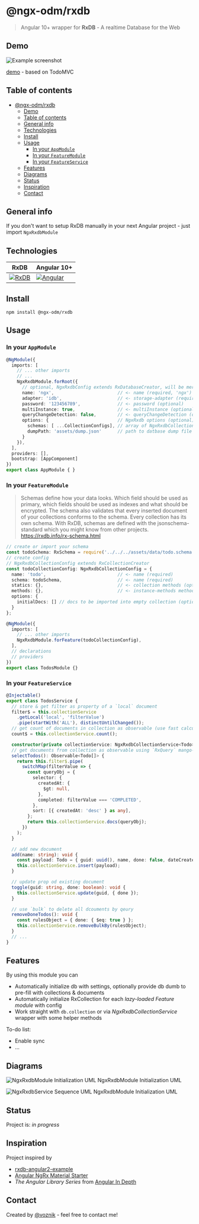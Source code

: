 # @ngx-odm/rxdb

> Angular 10+ wrapper for **RxDB** - A realtime Database for the Web

## Demo

![Example screenshot](examples/demo/src/assets/images/screenshot.png)

[demo](https://voznik.github.io/ngx-odm/) - based on TodoMVC

## Table of contents

- [@ngx-odm/rxdb](#ngx-odmrxdb)
  - [Demo](#demo)
  - [Table of contents](#table-of-contents)
  - [General info](#general-info)
  - [Technologies](#technologies)
  - [Install](#install)
  - [Usage](#usage)
    - [In your `AppModule`](#in-your-appmodule)
    - [In your `FeatureModule`](#in-your-featuremodule)
    - [In your `FeatureService`](#in-your-featureservice)
  - [Features](#features)
  - [Diagrams](#diagrams)
  - [Status](#status)
  - [Inspiration](#inspiration)
  - [Contact](#contact)

## General info

If you don't want to setup RxDB manually in your next Angular project - just import `NgxRxdbModule`

## Technologies

| RxDB |Angular 10+|
|------|------|
|[![RxDB](https://cdn.rawgit.com/pubkey/rxdb/ba7c9b80/docs/files/logo/logo_text.svg)](https://rxdb.info/)|[![Angular](https://angular.io/assets/images/logos/angular/angular.svg )](https://angular.io/)|

## Install

`npm install @ngx-odm/rxdb`

## Usage

### In your `AppModule`

```typescript
@NgModule({
  imports: [
    // ... other imports
    // ...
    NgxRxdbModule.forRoot({
      // optional, NgxRxdbConfig extends RxDatabaseCreator, will be merged with default config
      name: 'ngx',                        // <- name (required, 'ngx')
      adapter: 'idb',                     // <- storage-adapter (required, default: 'idb')
      password: '123456789',              // <- password (optional)
      multiInstance: true,                // <- multiInstance (optional, default: true)
      queryChangeDetection: false,        // <- queryChangeDetection (optional, default: false)
      options: {                          // NgxRxdb options (optional)
        schemas: [ ...CollectionConfigs], // array of NgxRxdbCollectionConfig (optional)
        dumpPath: 'assets/dump.json'      // path to datbase dump file (optional)
      }
    }),
  ],
  providers: [],
  bootstrap: [AppComponent]
})
export class AppModule { }
```

### In your `FeatureModule`

>Schemas define how your data looks. Which field should be used as primary, which fields should be used as indexes and what should be encrypted. The schema also validates that every inserted document of your collections conforms to the schema. Every collection has its own schema. With RxDB, schemas are defined with the jsonschema-standard which you might know from other projects.
> https://rxdb.info/rx-schema.html

```typescript
// create or import your schema
const todoSchema: RxSchema = require('../../../assets/data/todo.schema.json');
// create config
// NgxRxdbCollectionConfig extends RxCollectionCreator
const todoCollectionConfig: NgxRxdbCollectionConfig = {
  name: 'todo',                           // <- name (required)
  schema: todoSchema,                     // <- name (required)
  statics: {},                            // <- collection methods (optional)
  methods: {},                            // <- instance-methods methods (optional)
  options: {
    initialDocs: [] // docs to be imported into empty collection (optional)
  }
};

@NgModule({
  imports: [
    // ... other imports
    NgxRxdbModule.forFeature(todoCollectionConfig),
  ],
  // declarations
  // providers
})
export class TodosModule {}
```

### In your `FeatureService`

```typescript
@Injectable()
export class TodosService {
  // store & get filter as property of a `local` document
  filter$ = this.collectionService
    .getLocal('local', 'filterValue')
    .pipe(startWith('ALL'), distinctUntilChanged());
  // get count of documents in collection as observable (use fast calculation with static colection method)
  count$ = this.collectionService.count();

  constructor(private collectionService: NgxRxdbCollectionService<Todo>) {}
  // get documents from collection as observable using `RxQuery` mango-queries
  selectTodos(): Observable<Todo[]> {
    return this.filter$.pipe(
      switchMap(filterValue => {
        const queryObj = {
          selector: {
            createdAt: {
              $gt: null,
            },
            completed: filterValue === 'COMPLETED',
          },
          sort: [{ createdAt: 'desc' } as any],
        };
        return this.collectionService.docs(queryObj);
      })
    );
  }

  // add new document
  add(name: string): void {
    const payload: Todo = { guid: uuid(), name, done: false, dateCreated: Date.now() };
    this.collectionService.insert(payload);
  }

  // update prop od existing document
  toggle(guid: string, done: boolean): void {
    this.collectionService.update(guid, { done });
  }

  // use `bulk` to delete all dcouments by qeury
  removeDoneTodos(): void {
    const rulesObject = { done: { $eq: true } };
    this.collectionService.removeBulkBy(rulesObject);
  }
  // ...
}
```

## Features

By using this module you can

* Automatically initialize db with settings, optionally provide db dumb to pre-fill with collections & documents
* Automatically initialize RxCollection for each _lazy-loaded Feature module_ with config
* Work straight with `db.collection` or via _NgxRxdbCollectionService_ wrapper with some helper methods

To-do list:

* Enable sync
* ...

## Diagrams

![NgxRxdbModule Initialization UML](examples/uml.NgxRxdbModule.png)
NgxRxdbModule Initialization UML

![NgxRxdbService Sequence UML](examples/uml.NgxRxdbService.png)
NgxRxdbModule Initialization UML

## Status

Project is: _in progress_

## Inspiration

Project inspired by

* [rxdb-angular2-example](https://github.com/pubkey/rxdb/blob/master/examples/angular2/README.md#rxdb-angular2-example)
* [Angular NgRx Material Starter](https://tomastrajan.github.io/angular-ngrx-material-starter#/examples/todos)
* _The Angular Library Series_ from [Angular In Depth](https://blog.angularindepth.com/)

## Contact

Created by [@voznik](https://github.com/voznik) - feel free to contact me!

